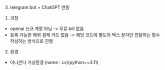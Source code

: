3. telegram bot + ChatGPT 연동
 1) 과정
  - openai 신규 계정 아님 -> 무료 bill 없음
  - 등록 가능한 해외 결제 카드 없음
  -> 해당 코드에 별도의 텍스 문자만 전달하는 함수 작성하는 방식으로 진행
 
 2) 환경
  - 아나콘다 가상환경 (name : cv)(python==3.11)